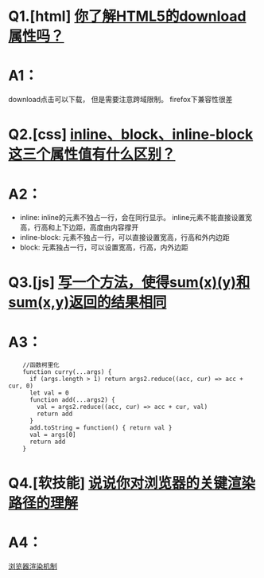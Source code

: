 # Q1.[html] [你了解HTML5的download属性吗？](https://github.com/haizlin/fe-interview/issues/236)
# A1：
download点击可以下载， 但是需要注意跨域限制。 firefox下兼容性很差

# Q2.[css] [inline、block、inline-block这三个属性值有什么区别？](https://github.com/haizlin/fe-interview/issues/237)
# A2：
* inline: inline的元素不独占一行，会在同行显示。 inline元素不能直接设置宽高，行高和上下边距，高度由内容撑开
* inline-block: 元素不独占一行，可以直接设置宽高，行高和外内边距
* block: 元素独占一行，可以设置宽高，行高，内外边距

# Q3.[js] [写一个方法，使得sum(x)(y)和sum(x,y)返回的结果相同](https://github.com/haizlin/fe-interview/issues/238)
# A3：
```
    //函数柯里化
    function curry(...args) {
      if (args.length > 1) return args2.reduce((acc, cur) => acc + cur, 0)
      let val = 0
      function add(...args2) {
        val = args2.reduce((acc, cur) => acc + cur, val)
        return add
      }
      add.toString = function() { return val }
      val = args[0]
      return add
    }
```

# Q4.[软技能] [说说你对浏览器的关键渲染路径的理解](https://github.com/haizlin/fe-interview/issues/239)
# A4：
[浏览器渲染机制](https://xzh97.github.io/2020/01/15/url-parse/)